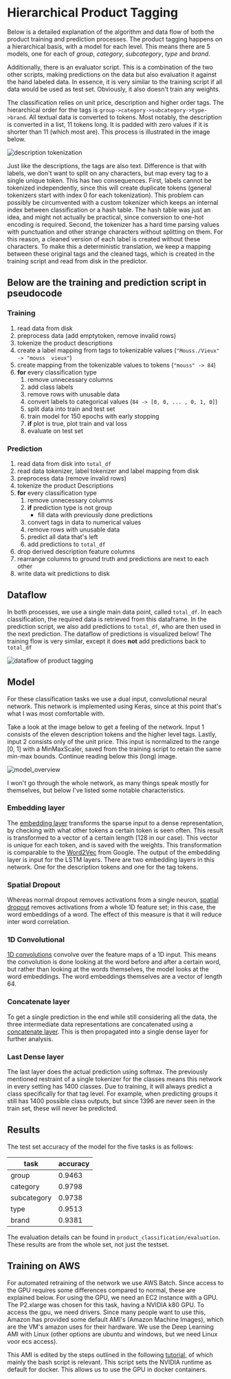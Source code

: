 # Hierarchical Product Tagging

Below is a detailed explanation of the algorithm and data flow of both the product training and prediction processes. The product tagging happens on a hierarchical basis, with a model for each level. This means there are 5 models, one for each of *group*, *category*, *subcategory*, *type* and *brand*.

Additionally, there is an evaluator script. This is a combination of the two other scripts, making predictions on the data but also evaluation it against the hand labeled data. In essence, it is very similar to the training script if all data would be used as test set. Obviously, it also doesn't train any weights.

The classification relies on unit price, description and higher order tags. The hierarchical order for the tags is `group->category->subcategory->type->brand`.
All textual data is converted to tokens. Most notably, the description is converted in a list, 11 tokens long. It is padded with zero values if it is shorter than 11 (which most are). This process is illustrated in the image below.

![description tokenization](images/description_tokenizer_example.png)

Just like the descriptions, the tags are also text. Difference is that with labels, we don't want to split on any characters, but map every tag to a single unique token. This has two consequences.
First, labels cannot be tokenized independently, since this will create duplicate tokens (general tokenizers start with index 0 for each tokenization). This problem can possibly be circumvented with a custom tokenizer which keeps an internal index between classification or a hash table. The hash table was just an idea, and might not actually be practical, since conversion to one-hot encoding is required.
Second, the tokenizer has a hard time parsing values with punctuation and other strange characters without splitting on them. For this reason, a cleaned version of each label is created without these characters. To make this a deterministic translation, we keep a mapping between these original tags and the cleaned tags, which is created in the training script and read from disk in the predictor.

## Below are the training and prediction script in pseudocode

### Training

1. read data from disk
2. preprocess data (add emptytoken, remove invalid rows)
3. tokenize the product descriptions
4. create a label mapping from tags to tokenizable values (``"Mouss./Vieux" -> "mouss  vieux"``)
5. create mapping from the tokenizable values to tokens (`"mouss" -> 84`)
6. **for** every classification type
   1. remove unnecessary columns
   2. add class labels
   3. remove rows with unusable data
   4. convert labels to categorical values (`84 -> [0, 0, ... , 0, 1, 0]`)
   6. split data into train and test set
   7. train model for 150 epochs with early stopping
   8. **if** plot is true, plot train and val loss
   9. evaluate on test set

### Prediction

1. read data from disk into `total_df`
2. read data tokenizer, label tokenizer and label mapping from disk
3. preprocess data (remove invalid rows)
4. tokenize the product Descriptions
5. **for** every classification type
   1. remove unnecessary columns
   2. **if** prediction type is not group
      - fill data with previously done predictions
   3. convert tags in data to numerical values
   4. remove rows with unusable data
   5. predict all data that's left
   6. add predictions to `total_df`
6. drop derived description feature columns
7. rearrange columns to ground truth and predictions are next to each other
8. write data wit predictions to disk

## Dataflow
In both processes, we use a single main data point, called `total_df`. In each classification, the required data is retrieved from this dataframe. In the prediction script, we also add predictions to `total_df`, who are then used in the next prediction. The dataflow of predictions is visualized below! The training flow is very similar, except it does **not** add predictions back to `total_df`

![dataflow of product tagging](images/product_prediction_data_flow.png)

## Model
For these classification tasks we use a dual input, convolutional neural network. This network is implemented using Keras, since at this point that's what I was most comfortable with.

 Take a look at the image below to get a feeling of the network. Input 1 consists of the eleven description tokens and the higher level tags. Lastly, input 2 consists only of the unit price. This input is normalized to the range [0, 1] with a MinMaxScaler, saved from the training script to retain the same min-max bounds. Continue reading below this (long) image.

![model_overview](images/model_tag_Subcategory.png)


I won't go through the whole network, as many things speak mostly for themselves, but below I've listed some notable characteristics.

### Embedding layer
The [embedding layer](https://keras.io/layers/embeddings/) transforms the sparse input to a dense representation, by checking with what other tokens a certain token is seen often. This result is transformed to a vector of a certain length (128 in our case). This vector is unique for each token, and is saved with the weights. This transformation is comparable to the [Word2Vec](https://en.wikipedia.org/wiki/Word2vec) from Google. The output of the embedding layer is input for the LSTM layers. There are two embedding layers in this network. One for the description tokens and one for the tag tokens.

### Spatial Dropout
Whereas normal dropout removes activations from a single neuron, [spatial dropout](https://keras.io/layers/core/#spatialdropout1d) removes activations from a whole 1D feature set; in this case, the word embeddings of a word. The effect of this measure is that it will reduce inter word correlation.

### 1D Convolutional
[1D convolutions](https://keras.io/layers/convolutional/#conv1D) convolve over the feature maps of a 1D input. This means the convolution is done looking at the word before and after a certain word, but rather than looking at the words themselves, the model looks at the word embeddings. The word embeddings themselves are a vector of length 64.

### Concatenate layer
To get a single prediction in the end while still considering all the data, the three intermediate data representations are concatenated using a [concatenate layer](https://keras.io/layers/merge/#concatenate). This is then propagated into a single dense layer for further analysis.

### Last Dense layer
The last layer does the actual prediction using softmax. The previously mentioned restraint of a single tokenizer for the classes means this network in every setting has 1400 classes. Due to training, it will always predict a class specifically for that tag level. For example, when predicting groups it still has 1400 possible class outputs, but since 1396 are never seen in the train set, these will never be predicted.

## Results
The test set accuracy of the model for the five tasks is as follows:

| task      | accuracy |
|-----------|----------|
| group       | 0.9463 |
| category    | 0.9798 |
| subcategory | 0.9738 |
| type        | 0.9513 |
| brand       | 0.9381 |

The evaluation details can be found in `product_classification/evaluation`. These results are from the whole set, not just the testset.

## Training on AWS
For automated retraining of the network we use AWS Batch. Since access to the GPU requires some differences compared to normal, these are explained below.
For using the GPU, we need an EC2 instance with a GPU. The P2.xlarge was chosen for this task, having a NVIDIA k80 GPU. To access the gpu, we need drivers. Since many people want to use this, Amazon
has provided some default AMI's (Amazon Machine Images), which are the VM's amazon uses for their hardware. We use the Deep Learning AMI with Linux (other options are ubuntu and windows, but we need Linux voor ecs access).

This AMI is edited by the steps outlined in the following [tutorial](https://docs.aws.amazon.com/batch/latest/userguide/batch-gpu-ami.html), of which mainly the bash script is relevant. This script sets the NVIDIA runtime as default for docker.
This allows us to use the GPU in docker containers.
